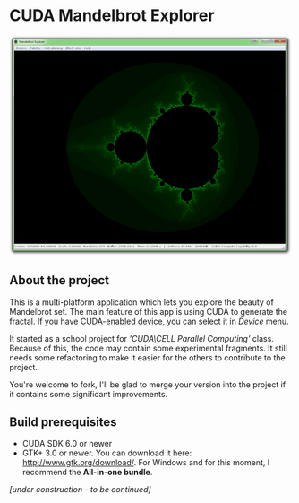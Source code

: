 # CUDA Mandelbrot Explorer #

![Screenshot](/Stuff/Whole-GPU.png?raw=true "CUDA Mandelbrot Explorer")

## About the project ##
This is a multi-platform application which lets you explore the beauty of Mandelbrot set. The main feature of this app is using CUDA to generate the fractal. If you have [CUDA-enabled device](https://developer.nvidia.com/cuda-gpus), you can select it in *Device* menu.

It started as a school project for *'CUDA\CELL Parallel Computing'* class. Because of this, the code may contain some experimental fragments. It still needs some refactoring to make it easier for the others to contribute to the project.

You're welcome to fork, I'll be glad to merge your version into the project if it contains some significant improvements.

## Build prerequisites ##
* CUDA SDK 6.0 or newer
* GTK+ 3.0 or newer. You can download it here: http://www.gtk.org/download/. For Windows and for this moment, I recommend the **All-in-one bundle**.

*[under construction - to be continued]*
